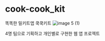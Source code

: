 # cook-cook_kit
똑똑한 밀키트앱 쿡쿡키트
![image 5 (1)](https://user-images.githubusercontent.com/62171131/157044769-e088c306-fa88-44c4-aff7-b4b3c3080c8d.jpg)


4명 팀으로 기획하고 개인별로 구현한 웹 앱 프로젝트
